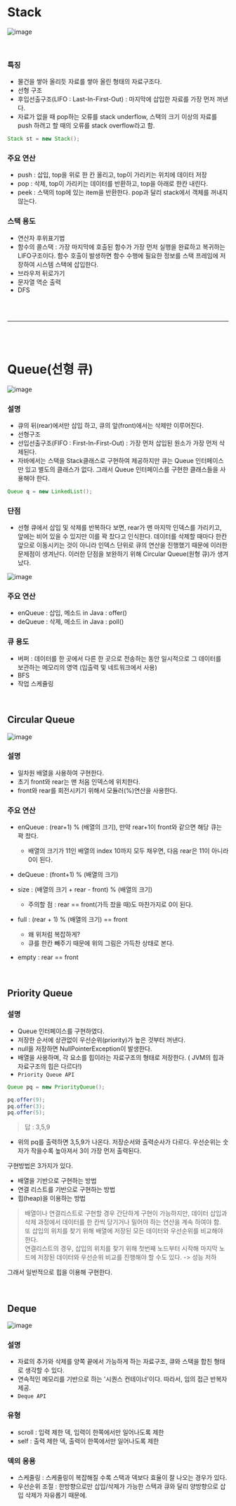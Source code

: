 # Stack

![image](https://user-images.githubusercontent.com/84886987/152288765-a90b6684-a33f-416c-b5e0-42ebfd539970.png)

<br>

### 특징

  * 물건을 쌓아 올리듯 자료를 쌓아 올린 형태의 자료구조다.
  * 선형 구조
  * 후입선출구조(LIFO : Last-In-First-Out) : 마지막에 삽입한 자료를 가장 먼저 꺼낸다.
  * 자료가 없을 때 pop하는 오류를 stack underflow, 스택의 크기 이상의 자료를 push 하려고 할 때의 오류를 stack overflow라고 함.

```java
Stack st = new Stack();
```

### 주요 연산

  * push : 삽입, top을 위로 한 칸 올리고, top이 가리키는 위치에 데이터 저장
  * pop : 삭제, top이 가리키는 데이터를 반환하고, top을 아래로 한칸 내린다.
  * peek : 스택의 top에 있는 item을 반환한다. pop과 달리 stack에서 객체를 꺼내지 않는다.

### 스택 용도

  * 연산자 후위표기법
  * 함수의 콜스택 : 가장 마지막에 호출된 함수가 가장 먼저 실행을 완료하고 복귀하는 LIFO구조이다. 함수 호출이 발생하면 함수 수행에 필요한 정보를 스택 프레임에 저장하여 시스템 스택에 삽입한다.
  * 브라우저 뒤로가기
  * 문자열 역순 출력
  * DFS

<br>
<br>

***

<br>
<br>

# Queue(선형 큐)

![image](https://user-images.githubusercontent.com/84886987/152289006-2d841cde-edd7-4a11-90fd-9a8da728407d.png)

### 설명

  * 큐의 뒤(rear)에서만 삽입 하고, 큐의 앞(front)에서는 삭제만 이루어진다.
  * 선형구조
  * 선입선출구조(FIFO : First-In-First-Out) : 가장 먼저 삽입된 원소가 가장 먼저 삭제된다.
  * 자바에서는 스택을 Stack클래스로 구현하여 제공하지만 큐는 Queue 인터페이스만 있고 별도의 클래스가 없다. 그래서 Queue 인터페이스를 구현한 클래스들을 사용해야 한다.

```java
Queue q = new LinkedList();
```


### 단점

  * 선형 큐에서 삽입 및 삭제를 반복하다 보면, rear가 맨 마지막 인덱스를 가리키고, 앞에는 비어 있을 수 있지만 이를 꽉 찼다고 인식한다. 데이터를 삭제할 때마다 한칸 앞으로 이동시키는 것이 아니라 인덱스 단위로 큐의 연산을 진행했기 때문에 이러한 문제점이 생겨난다. 이러한 단점을 보완하기 위해 Circular Queue(원형 큐)가 생겨났다.

![image](https://user-images.githubusercontent.com/84886987/152289100-56f7b6c1-8b8a-4609-81ac-d696f2eb3835.png)

### 주요 연산

  * enQueue : 삽입, 메소드 in Java : offer()
  * deQueue : 삭제, 메소드 in Java : poll()

### 큐 용도

  * 버퍼 : 데이터를 한 곳에서 다른 한 곳으로 전송하는 동안 일시적으로 그 데이터를 보관하는 메모리의 영역 (입출력 및 네트워크에서 사용)
  * BFS
  * 작업 스케쥴링

<br>

## Circular Queue

![image](https://user-images.githubusercontent.com/84886987/152289268-4e1f08c7-fcfe-41c3-8fc6-9b1748cc769e.png)

### 설명

  * 일차원 배열을 사용하여 구현한다.
  * 초기 front와 rear는 맨 처음 인덱스에 위치한다.
  * front와 rear를 회전시키기 위해서 모듈러(%)연산을 사용한다.

### 주요 연산

  * enQueue : (rear+1) % (배열의 크기), 만약 rear+1이 front와 같으면 해당 큐는 꽉 찼다.
    - 배열의 크기가 11인 배열의 index 10까지 모두 채우면, 다음 rear은 11이 아니라 0이 된다.
  * deQueue : (front+1) % (배열의 크기)
  * size : (배열의 크기 + rear - front) % (배열의 크기)
    - 주의할 점 : rear == front(가득 찼을 때)도 마찬가지로 0이 된다.
  * full : (rear + 1) % (배열의 크기) == front
    - 왜 위처럼 복잡하게?
    - 큐를 한칸 빼주기 때문에 위의 그림은 가득찬 상태로 본다.

  * empty : rear == front

<br>

## Priority Queue

### 설명
  * Queue 인터페이스를 구현하였다.
  * 저장한 순서에 상관없이 우선순위(priority)가 높은 것부터 꺼낸다.
  * null을 저장하면 NullPointerException이 발생한다.
  * 배열을 사용하며, 각 요소를 힙이라는 자료구조의 형태로 저장한다. ( JVM의 힙과 자료구조의 힙은 다르다!)
  * `Priority Queue API`
    
```java
Queue pq = new PriorityQueue();

pq.offer(9);
pq.offer(3);
pq.offer(5);
```

>답 : 3,5,9  
 
  * 위의 pq를 출력하면 3,5,9가 나온다. 저장순서와 출력순사가 다르다. 우선순위는 숫자가 작을수록 높아져서 3이 가장 먼저 출력된다.

구현방법은 3가지가 있다.

  * 배열을 기반으로 구현하는 방법
  * 연결 리스트를 기반으로 구현하는 방법
  * 힙(heap)을 이용하는 방법

>배열이나 연결리스트로 구현할 경우 간단하게 구현이 가능하지만, 데이터 삽입과 삭제 과정에서 데이터를 한 칸씩 당기거나 밀어야 하는 연산을 계속 하여야 함.   
>또 삽입의 위치를 찾기 위해 배열에 저장된 모든 데이터와 우선순위를 비교해야 한다.    
>연결리스트의 경우, 삽입의 위치를 찾기 위해 첫번째 노드부터 시작해 마지막 노드에 저장된 데이터와 우선순위 비교를 진행해야 할 수도 있다. -> 성능 저하   

그래서 일반적으로 힙을 이용해 구현한다.

<br>

## Deque

![image](https://user-images.githubusercontent.com/84886987/152289634-ed534280-fc4a-4a48-aeae-ac0a83646e22.png)

### 설명

  * 자료의 추가와 삭제를 양쪽 끝에서 가능하게 하는 자료구조, 큐와 스택을 합친 형태로 생각할 수 있다.
  * 연속적인 메모리를 기반으로 하는 '시퀀스 컨테이너'이다. 따라서, 임의 접근 반복자 제공.
  * `Deque API`

### 유형

  * scroll : 입력 제한 덱, 입력이 한쪽에서만 일어나도록 제한
  * self : 출력 제한 덱, 출력이 한쪽에서만 일어나도록 제한

### 덱의 응용

  * 스케줄링 : 스케줄링이 복잡해질 수록 스택과 덱보다 효율이 잘 나오는 경우가 있다.
  * 우선순위 조절 : 한방향으로만 삽입/삭제가 가능한 스택과 큐와 달리 양방향으로 삽입 삭제가 자유롭기 때문에.


